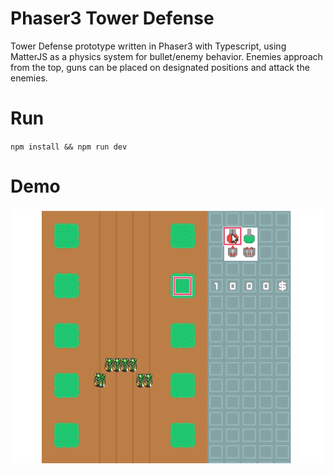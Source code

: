 # Phaser3 Tower Defense

Tower Defense prototype written in Phaser3 with Typescript, using MatterJS as a physics system for bullet/enemy behavior.
Enemies approach from the top, guns can be placed on designated positions and attack the enemies.

# Run

`npm install && npm run dev`

# Demo

![](docs/demo.gif)
